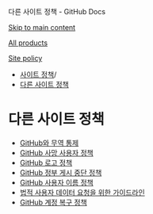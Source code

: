 다른 사이트 정책 - GitHub Docs

[Skip to main content](#main-content)

[All products](/ko)

[Site policy](/site-policy)

* [사이트 정책](/ko/site-policy)/
* [다른 사이트 정책](/ko/site-policy/other-site-policies)

다른 사이트 정책
==========

* [GitHub와 무역 통제](/ko/site-policy/other-site-policies/github-and-trade-controls)
* [GitHub 사망 사용자 정책](/ko/site-policy/other-site-policies/github-deceased-user-policy)
* [GitHub 로고 정책](/ko/site-policy/other-site-policies/github-logo-policy)
* [GitHub 정부 게시 중단 정책](/ko/site-policy/other-site-policies/github-government-takedown-policy)
* [GitHub 사용자 이름 정책](/ko/site-policy/other-site-policies/github-username-policy)
* [법적 사용자 데이터 요청을 위한 가이드라인](/ko/site-policy/other-site-policies/guidelines-for-legal-requests-of-user-data)
* [GitHub 계정 복구 정책](/ko/site-policy/other-site-policies/github-account-recovery-policy)
